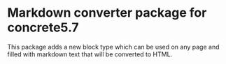 # Markdown converter package for concrete5.7

This package adds a new block type which can be used on any page and filled with markdown text that will be converted to HTML.